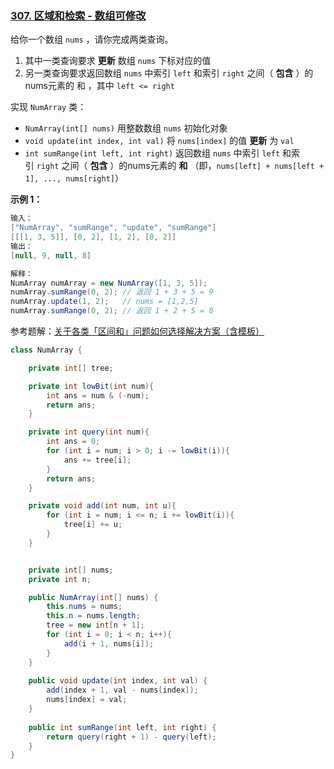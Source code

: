 ### [307. 区域和检索 - 数组可修改](https://leetcode.cn/problems/range-sum-query-mutable/)

给你一个数组 `nums` ，请你完成两类查询。

1. 其中一类查询要求 **更新** 数组 `nums` 下标对应的值
2. 另一类查询要求返回数组 `nums` 中索引 `left` 和索引 `right` 之间（ **包含** ）的nums元素的 和 ，其中 `left <= right`

实现 `NumArray` 类：

- `NumArray(int[] nums)` 用整数数组 `nums` 初始化对象
- `void update(int index, int val)` 将 `nums[index]` 的值 **更新** 为 `val`
- `int sumRange(int left, int right)` 返回数组 `nums` 中索引 `left` 和索引 `right` 之间（ **包含** ）的nums元素的 **和** （即，`nums[left] + nums[left + 1], ..., nums[right]`）
 

**示例 1：**

```java
输入：
["NumArray", "sumRange", "update", "sumRange"]
[[[1, 3, 5]], [0, 2], [1, 2], [0, 2]]
输出：
[null, 9, null, 8]

解释：
NumArray numArray = new NumArray([1, 3, 5]);
numArray.sumRange(0, 2); // 返回 1 + 3 + 5 = 9
numArray.update(1, 2);   // nums = [1,2,5]
numArray.sumRange(0, 2); // 返回 1 + 2 + 5 = 8
```


参考题解：[关于各类「区间和」问题如何选择解决方案（含模板）](https://leetcode.cn/problems/range-sum-query-mutable/solution/guan-yu-ge-lei-qu-jian-he-wen-ti-ru-he-x-41hv/)


```java
class NumArray {

    private int[] tree;

    private int lowBit(int num){
        int ans = num & (-num);
        return ans;
    }

    private int query(int num){
        int ans = 0;
        for (int i = num; i > 0; i -= lowBit(i)){
            ans += tree[i];
        }
        return ans;
    }

    private void add(int num, int u){
        for (int i = num; i <= n; i += lowBit(i)){
            tree[i] += u;
        }
    }


    private int[] nums;
    private int n;

    public NumArray(int[] nums) {
        this.nums = nums;
        this.n = nums.length;
        tree = new int[n + 1];
        for (int i = 0; i < n; i++){
            add(i + 1, nums[i]);
        }
    }
    
    public void update(int index, int val) {
        add(index + 1, val - nums[index]);
        nums[index] = val;
    }
    
    public int sumRange(int left, int right) {
        return query(right + 1) - query(left);
    }  
}
 ```